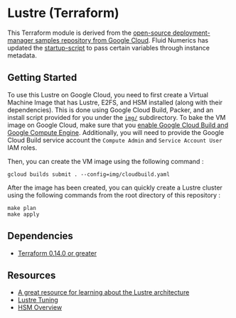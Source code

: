 # Lustre (Terraform)

This Terraform module is derived from the [open-source deployment-manager samples repository from Google Cloud](https://github.com/GoogleCloudPlatform/deploymentmanager-samples/tree/master/community/lustre). Fluid Numerics has updated the [startup-script](https://github.com/GoogleCloudPlatform/deploymentmanager-samples/tree/master/community/lustre/scripts/startup-script.sh) to pass certain variables through instance metadata.


## Getting Started
To use this Lustre on Google Cloud, you need to first create a Virtual Machine Image that has Lustre, E2FS, and HSM installed (along with their dependencies). This is done using Google Cloud Build, Packer, and an install script provided for you under the [`img/`](./img) subdirectory. To bake the VM image on Google Cloud, make sure that you [enable Google Cloud Build and Google Compute Engine](https://console.cloud.google.com/flows/enableapi?apiid=cloudbuild.googleapis.com,compute.googleapis.com). Additionally, you will need to provide the Google Cloud Build service account the `Compute Admin` and `Service Account User` IAM roles.

Then, you can create the VM image using the following command :
```
gcloud builds submit . --config=img/cloudbuild.yaml
```

After the image has been created, you can quickly create a Lustre cluster using the following commands from the root directory of this repository :
```
make plan
make apply
```


## Dependencies
* [Terraform 0.14.0 or greater](https://www.terraform.io/downloads.html)

## Resources
* [A great resource for learning about the Lustre architecture](http://wiki.lustre.org/Introduction_to_Lustre)
* [Lustre Tuning](http://wiki.lustre.org/Lustre_Tuning)
* [HSM Overview](https://www.seagate.com/files/www-content/solutions-content/cloud-systems-and-solutions/high-performance-computing/_shared/docs/clusterstor-inside-lustre-hsm-ti.pdf)


